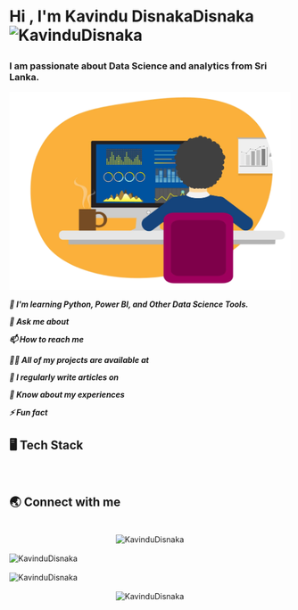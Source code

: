 <!--START_SECTION:TITLE-->
# <p align = left>Hi , I'm Kavindu DisnakaDisnaka&ensp;<img src="https://media.giphy.com/media/hvRJCLFzcasrR4ia7z/giphy.gif" alt= "KavinduDisnaka" width="35"></p>
<!--END_SECTION:TITLE-->

<!--START_SECTION:SUBTITLE-->
### <p align = left>I am passionate about Data Science and analytics from Sri Lanka.</p>
<!--END_SECTION:SUBTITLE-->
<div align = "center">
    <img src = "https://github.com/KavinduDisnaka/KavinduDisnaka/blob/main/9ddd0a95-2705-4518-9c38-a4f8471f4441.png?raw=true" alt = "KavinduDisnaka"/> 
</div>

<!--START_SECTION:WORK-->

***<p align = left>🌱 I'm learning Python, Power BI, and Other Data Science Tools. </p>***
***<p align = left>💬 Ask me about </p>***
***<p align = left>📫 How to reach me </p>***
***<p align = left>👨‍💻 All of my projects are available at </p>***
***<p align = left>📝 I regularly write articles on </p>***
***<p align = left>📄 Know about my experiences </p>***
***<p align = left>⚡ Fun fact </p>***
<!--END_SECTION:WORK-->

<!--START_SECTION:SKILL-->
## <p align = left> 🖥️ 	Tech Stack </p>
<div align = left>
</div>
<!--END_SECTION:SKILL--><br/>

<!--START_SECTION:SOCIAL-->
## <p align = left> 🌏 	Connect with me </p>
<div align = left>
</div>
<!--END_SECTION:SOCIAL--><br/>

<!--START_SECTION:PROFILE-VIEWS-->
<div align = "center">
    <img src = "https://komarev.com/ghpvc/?username=KavinduDisnaka&color=blue&style=flat" alt = "KavinduDisnaka"/> 
</div>
<!--END_SECTION:PROFILE-VIEWS--><br/>

<!--START_SECTION:README-STATS-->
<div align = "left">
    <img src = "https://github-readme-stats.vercel.app/api?username=KavinduDisnaka&show_icons=true&theme=default&hide_border=false&include_all_commits=false&count_private=false" alt = "KavinduDisnaka"/> 
</div>
<!--END_SECTION:README-STATS--><br/>

<!--START_SECTION:README-STATS-LANGUAGES-->
<div align = "left">
    <img src = "https://github-readme-stats.vercel.app/api/top-langs/?username=KavinduDisnaka&langs_count=8&theme=default&hide_border=false" alt = "KavinduDisnaka"/> 
</div>
<!--END_SECTION:README-STATS-LANGUAGES--><br/>

<!--START_SECTION:PROFILE-TROPHY-->
<div align = "center">
    <img src = "https://github-profile-trophy.vercel.app/?username=KavinduDisnaka&theme=flat&no-frame=false&no-bg=false&margin-w=2&column=-1" alt = "KavinduDisnaka"/> 
</div>
<!--END_SECTION:PROFILE-TROPHY--><br/>


<!-- Created with CreateME profile readme generator-->
